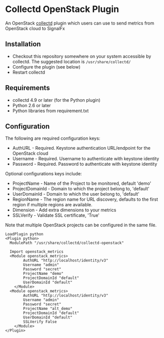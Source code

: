 # Collectd OpenStack Plugin

An OpenStack [collectd](http://www.collectd.org/) plugin which users can use to send metrics from OpenStack cloud to SignalFx

## Installation

* Checkout this repository somewhere on your system accessible by collectd. The suggested location is `/usr/share/collectd/`
* Configure the plugin (see below)
* Restart collectd

## Requirements

* collectd 4.9 or later (for the Python plugin)
* Python 2.6 or later
* Python libraries from requirement.txt

## Configuration
The following are required configuration keys:

* AuthURL - Required. Keystone authentication URL/endpoint for the OpenStack cloud
* Username - Required. Username to authenticate with keystone identity
* Password - Required. Password to authenticate with keystone identity

Optional configurations keys include:

* ProjectName - Name of the Project to be monitored, default 'demo'
* ProjectDomainId - Domain to which the project belong to, 'default'
* UserDomainId - Domain to which the user belong to, 'default'
* RegionName - The region name for URL discovery, defaults to the first region if multiple regions are available.
* Dimension - Add extra dimensions to your metrics
* SSLVerify - Validate SSL certificate, 'True'

Note that multiple OpenStack projects can be configured in the same file.

```
LoadPlugin python
<Plugin python>
  ModulePath "/usr/share/collectd/collectd-openstack"

  Import openstack_metrics
  <Module openstack_metrics>
        AuthURL "http://localhost/identity/v3"
        Username "admin"
        Password "secret"
        ProjectName "demo"
        ProjectDomainId "default"
        UserDomainId "default"
    </Module>
  <Module openstack_metrics>
        AuthURL "http://localhost/identity/v3"
        Username "admin"
        Password "secret"
        ProjectName "alt_demo"
        ProjectDomainId "default"
        UserDomainId "default"
        SSLVerify False
    </Module>
</Plugin>
```
